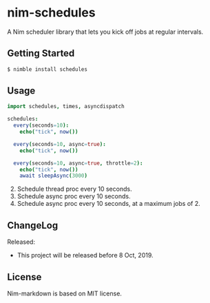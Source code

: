 # nim-schedules

A Nim scheduler library that lets you kick off jobs at regular intervals.

## Getting Started

```bash
$ nimble install schedules
```

## Usage

```nim
import schedules, times, asyncdispatch

schedules:
  every(seconds=10):
    echo("tick", now())

  every(seconds=10, async=true):
    echo("tick", now())

  every(seconds=10, async=true, throttle=2):
    echo("tick", now())
    await sleepAsync(3000)
```

2. Schedule thread proc every 10 seconds.
1. Schedule async proc every 10 seconds.
3. Schedule async proc every 10 seconds, at a maximum jobs of 2.

## ChangeLog

Released:

* This project will be released before 8 Oct, 2019.

## License

Nim-markdown is based on MIT license.
